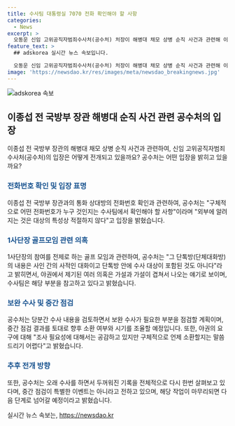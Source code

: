 ```yaml
---
title: 수사팀 대통령실 7070 전화 확인해야 할 사항
categories:
  - News
excerpt: >
  오동운 신임 고위공직자범죄수사처(공수처) 처장이 해병대 채모 상병 순직 사건과 관련해 이종섭 전 국방부 장관과의 통화 내용에 대해 수사의 중요성을 강조하며 논란에 대응하는 모습을 보였다. 공수처는 단톡방에서의 골프모임과 구명 로비 의혹을 부인하고, 수사를 진행하며 중간 점검을 통해 추가 조사 계획을 밝혔다. 향후 이종섭 전 장관을 비롯한 주요 관계자들의 소환과 추가 수사가 예정되어 있다. 윤석열 대통령과의 관련성도 지켜볼 필요가 있다.
feature_text: >
  ## adskorea 실시간 뉴스 속보입니다.

  오동운 신임 고위공직자범죄수사처(공수처) 처장이 해병대 채모 상병 순직 사건과 관련해 이종섭 전 국방부 장관과의 통화 내용에 대해 수사의 중요성을 강조하며 논란에 대응하는 모습을 보였다. 공수처는 단톡방에서의 골프모임과 구명 로비 의혹을 부인하고, 수사를 진행하며 중간 점검을 통해 추가 조사 계획을 밝혔다. 향후 이종섭 전 장관을 비롯한 주요 관계자들의 소환과 추가 수사가 예정되어 있다. 윤석열 대통령과의 관련성도 지켜볼 필요가 있다.
image: 'https://newsdao.kr/res/images/meta/newsdao_breakingnews.jpg'
---
```


<p><img src="https://newsdao.kr/res/images/meta/newsdao_breakingnews.jpg" alt="adskorea 속보" /></p>

<h2 data-ke-size="size26">이종섭 전 국방부 장관 해병대 순직 사건 관련 공수처의 입장</h2>

<p data-ke-size="size16">이종섭 전 국방부 장관의 해병대 채모 상병 순직 사건과 관련하여, 신임 고위공직자범죄수사처(공수처)의 입장은 어떻게 전개되고 있을까요? 공수처는 어떤 입장을 밝히고 있을까요?</p>

<h3><b><span style="color: #1a5490;">전화번호 확인 및 입장 표명</span></b></h3>

<p data-ke-size="size16">이종섭 전 국방부 장관과의 통화 상대방의 전화번호 확인과 관련하여, 공수처는 "구체적으로 어떤 전화번호가 누구 것인지는 수사팀에서 확인해야 할 사항"이라며 "외부에 알려지는 것은 대상의 특성상 적절하지 않다"고 입장을 밝혔습니다.</p>

<h3><b><span style="color: #1a5490;">1사단장 골프모임 관련 의혹</span></b></h3>

<p data-ke-size="size16">1사단장의 참여를 전제로 하는 골프 모임과 관련하여, 공수처는 "그 단톡방(단체대화방)의 내용은 사인 간의 사적인 대화이고 단톡방 안에 수사 대상이 포함된 것도 아니다"라고 밝히면서, 야권에서 제기된 여러 의혹은 가설과 가설이 겹쳐서 나오는 얘기로 보이며, 수사팀은 해당 부분을 참고하고 있다고 밝혔습니다.</p>

<h3><b><span style="color: #1a5490;">보완 수사 및 중간 점검</span></b></h3>

<p data-ke-size="size16">공수처는 당분간 수사 내용을 검토하면서 보완 수사가 필요한 부분을 점검할 계획이며, 중간 점검 결과를 토대로 향후 소환 여부와 시기를 조율할 예정입니다. 또한, 야권의 요구에 대해 "조사 필요성에 대해서는 공감하고 있지만 구체적으로 언제 소환할지는 말씀드리기 어렵다"고 밝혔습니다.</p>

<h3><b><span style="color: #1a5490;">추후 전개 방향</span></b></h3>

<p data-ke-size="size16">또한, 공수처는 오래 수사를 하면서 두꺼워진 기록을 전체적으로 다시 한번 살펴보고 있다며, 중간 점검이 특별한 이벤트는 아니라고 전하고 있으며, 해당 작업이 마무리되면 다음 단계로 넘어갈 예정이라고 밝혔습니다.</p>
실시간 뉴스 속보는, <a href="https://newsdao.kr" rel="dofollow">https://newsdao.kr</a>


